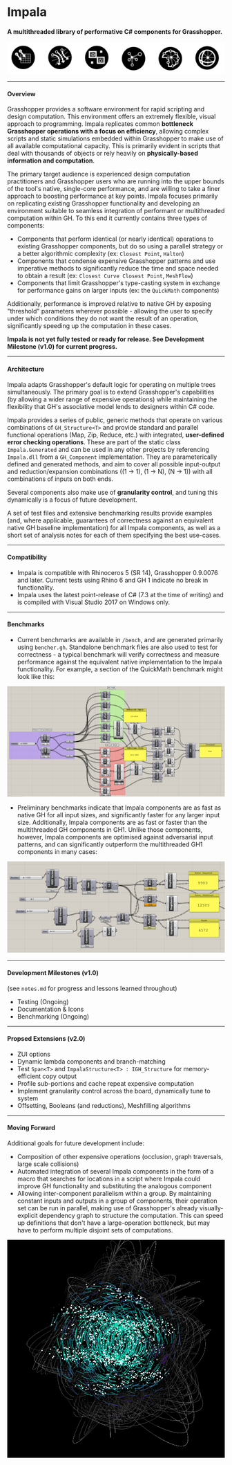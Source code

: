 # Impala
#### A multithreaded library of performative C# components for Grasshopper.

!["Icon Banner"](icon_banner.png)

--- 
#### Overview
Grasshopper provides a software environment for rapid scripting and design computation. This environment offers an extremely flexible, visual approach to programming. Impala replicates common **bottleneck Grasshopper operations with a focus on efficiency**, allowing complex scripts and static simulations embedded within Grasshopper to make use of all available computational capacity. This is primarily evident in scripts that deal with thousands of objects or rely heavily on **physically-based information and computation**. 

The primary target audience is experienced design computation practitioners and Grasshopper users who are running into the upper bounds of the tool's native, single-core performance, and are willing to take a finer approach to boosting performance at key points. Impala focuses primarily on replicating existing Grasshopper functionality and developing an environment suitable to seamless integration of performant or multithreaded computation within GH. To this end it currently contains three types of components:

- Components that perform identical (or nearly identical) operations to existing Grasshopper components, but do so using a parallel strategy or a better algorithmic complexity (ex: `Closest Point`, `Halton`)
- Components that condense expensive Grasshopper patterns and use imperative methods to significantly reduce the time and space needed to obtain a result (ex: `Closest Curve Closest Point`, `MeshFlow`)
- Components that limit Grasshopper's type-casting system in exchange for performance gains on larger inputs (ex: the `QuickMath` components)

Additionally, performance is improved relative to native GH by exposing "threshold" parameters wherever possible - allowing the user to specify under which conditions they do not want the result of an operation, significantly speeding up the computation in these cases.
	

**Impala is not yet fully tested or ready for release. See Development Milestone (v1.0) for current progress.**

--- 
#### Architecture

Impala adapts Grasshopper's default logic for operating on multiple trees simultaneously. The primary goal is to extend Grasshopper's capabilities (by allowing a wider range of expensive operations) while maintaining the flexibility that GH's associative model lends to designers within C# code. 

Impala provides a series of public, generic methods that operate on various combinations of `GH_Structure<T>` and provide standard and parallel functional operations (Map, Zip, Reduce, etc.) with integrated, **user-defined error checking operations**. These are part of the static class `Impala.Generated` and can be used in any other projects by referencing `Impala.dll` from a `GH_Component` implementation. They are parameterically defined and generated methods, and aim to cover all possible input-output and reduction/expansion combinations ((1 -> 1), (1 -> N), (N -> 1)) with all combinations of inputs on both ends. 

Several components also make use of **granularity control**, and tuning this dynamically is a focus of future development. 
	
A set of test files and extensive benchmarking results provide examples (and, where applicable, guarantees of correctness against an equivalent native GH baseline implementation) for all Impala components, as well as a short set of analysis notes for each of them specifying the best use-cases. 

---
#### Compatibility

- Impala is compatible with Rhinoceros 5 (SR 14), Grasshopper 0.9.0076 and later. Current tests using Rhino 6 and GH 1 indicate no break in functionality.
- Impala uses the latest point-release of C# (7.3 at the time of writing) and is compiled with Visual Studio 2017 on Windows only. 

---
#### Benchmarks

- Current benchmarks are available in `/bench`, and are generated primarily using `bencher.gh`. Standalone benchmark files are also used to test for correctness - a typical benchmark will verify correctness and measure performance against the equivalent native implementation to the Impala functionality. For example, a section of the QuickMath benchmark might look like this:

!["QuickMath speedtest benchmark, Arithmetic components"](quickmath_demo.png)

- Preliminary benchmarks indicate that Impala components are as fast as native GH for all input sizes, and significantly faster for any larger input size. Additionally, Impala components are as fast or faster than the multithreaded GH components in GH1. Unlike those components, however, Impala components are optimised against adversarial input patterns, and can significantly outperform the multithreaded GH1 components in many cases:

!["Parallel BLX component benchmark"](parallel_benchmark.png)

---
#### Development Milestones (v1.0)
(see `notes.md` for progress and lessons learned throughout)
- Testing (Ongoing)
- Documentation & Icons 
- Benchmarking (Ongoing)

---

#### Propsed Extensions (v2.0)

- ZUI options
- Dynamic lambda components and branch-matching
- Test `Span<T>` and `ImpalaStructure<T> : IGH_Structure` for memory-efficient copy output
- Profile sub-portions and cache repeat expensive computation
- Implement granularity control across the board, dynamically tune to system
- Offsetting, Booleans (and reductions), Meshfilling algorithms

---	
#### Moving Forward

Additional goals for future development include:
* Composition of other expensive operations (occlusion, graph traversals, large scale collisions)
* Automated integration of several Impala components in the form of a macro that searches for locations in a script where Impala could improve GH functionality and substituting the analogous component
* Allowing inter-component parallelism within a group. By maintaining constant inputs and outputs in a group of components, their operation set can be run in parallel, making use of Grasshopper's already visually-explicit dependency graph to structure the computation. This can speed up definitions that don't have a large-operation bottleneck, but may have to perform multiple disjoint sets of computations.
	
!["Example Screenshot"](example_screenshot.png)
	
	
	
	
